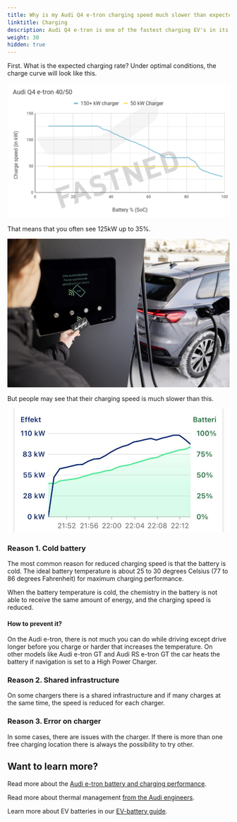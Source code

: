 ```yaml
---
title: Why is my Audi Q4 e-tron charging speed much slower than expected?
linktitle: Charging
description: Audi Q4 e-tron is one of the fastest charging EV's in its class. Still many experience slower charging speed than expected. Why is that? 
weight: 30
hidden: true
---
```


First. What is the expected charging rate? Under optimal conditions, the charge curve will look like this.

![Charging curve](chargecurve.jpg "Charging curve Q4 e-tron optimal conditions")

That means that you often see 125kW up to 35%.

![Audi Q4 e-tron charging at Ionity](charginghpc.jpg "Audi Q4 e-tron charging")

But people may see that their charging speed is much slower than this.

![Slow charging](slowcharging1.jpg "Example 1 - slow charging curve")

### Reason 1. Cold battery

The most common reason for reduced charging speed is that the battery is cold. The ideal battery temperature is about 25 to 30 degrees Celsius (77 to 86 degrees Fahrenheit) for maximum charging performance.

When the battery temperature is cold, the chemistry in the battery is not able to receive the same amount of energy, and the charging speed is reduced.

#### How to prevent it?

On the Audi e-tron, there is not much you can do while driving except drive longer before you charge or harder that increases the temperature. On other models like Audi e-tron GT and Audi RS e-tron GT the car heats the battery if navigation is set to a High Power Charger.

### Reason 2. Shared infrastructure

On some chargers there is a shared infrastructure and if many charges at the same time, the speed is reduced for each charger.

### Reason 3. Error on charger

In some cases, there are issues with the charger. If there is more than one free charging location there is always the possibility to try other.

## Want to learn more?

Read more about the [Audi e-tron battery and charging performance](../../../drivetrain/battery/).

Read more about thermal management [from the Audi engineers](../../../../../articles/thermalmanagementwinter/).

Learn more about EV batteries in our [EV-battery guide](../../../../../technology/battery/).
